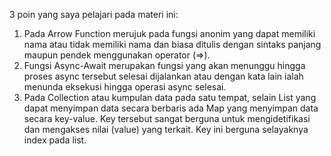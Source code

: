 3 poin yang saya pelajari pada materi ini:
1. Pada Arrow Function merujuk pada fungsi anonim yang dapat memiliki nama atau tidak memiliki nama dan biasa ditulis dengan sintaks panjang maupun pendek menggunakan operator (=>).
2. Fungsi Async-Await merupakan fungsi yang akan menunggu hingga proses async tersebut selesai dijalankan atau dengan kata lain ialah menunda eksekusi hingga operasi async selesai.
3. Pada Collection atau kumpulan data pada satu tempat, selain List yang dapat menyimpan data secara berbaris ada Map yang menyimpan data secara key-value. Key tersebut sangat berguna untuk mengidetifikasi dan mengakses nilai (value) yang terkait. Key ini berguna selayaknya index pada list.